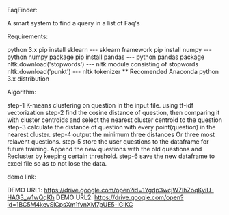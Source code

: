 FaqFinder:

A smart system to find a query in a list of Faq's

Requirements:

python 3.x pip install sklearn --- sklearn framework pip install numpy --- python numpy package pip install pandas --- python pandas package nltk.download('stopwords') --- nltk module consisting of stopwords nltk.download('punkt') --- nltk tokenizer ** Recomended Anaconda python 3.x distribution

Algorithm:

step-1 K-means clustering on question in the input file. using tf-idf vectorization step-2 find the cosine distance of question, then comparing it with cluster centroids and select the nearest cluster centroid to the question step-3 calculate the distance of question with every point(question) in the nearest cluster. step-4 output the minimum three distances Or three most relavent questions. step-5 store the user questions to the dataframe for future training. Append the new questions with the old questions and Recluster by keeping certain threshold. step-6 save the new dataframe to excel file so as to not lose the data.

demo link:

DEMO URL1: https://drive.google.com/open?id=1Ygdp3wcjW7IhZoqKyiU-HAG3_w1wQqKh 
DEMO URL2: https://drive.google.com/open?id=1BC5M4kevSlCpsXm1fvnXM7pUE5-lGlKC

